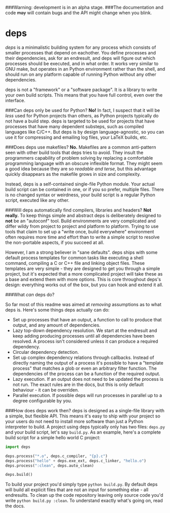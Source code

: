 ###Warning: development is in an alpha stage.
###The documentation and code ~~may~~ will contain bugs and the API might change when you blink.

deps
======
_deps_ is a minimalistic building system for any process which consists of smaller processes that depend on eachother. You define processes and their dependencies, ask for an endresult, and deps will figure out which processes should be executed, and in what order. It works very similar to GNU make, but operates in an Python environment rather than the shell, and should run on any platform capable of running Python without any other dependencies.

deps is not a "framework" or a "software package". It is a library to write your own build scripts. This means that you have full control, even over the interface.

###Can deps only be used for Python?
__No!__ In fact, I suspect that it will be _less_ used for Python projects than others, as Python projects typically do not have a build step. deps is targeted to be used for projects that have processes that have many dependent substeps, such as compiled languages like C/C++. But deps is by design language-agnostic, so you can use it for compressing and emailing log files, your LaTeX builds, etc.

###Does deps use makefiles?
__No.__ Makefiles are a common anti-pattern seen with other build tools that deps tries to avoid. They insult the programmers capability of problem solving by replacing a comfortable programming language with an obscure inflexible format. They might seem a good idea because they are so _readable and terse_, but this advantage quickly disappears as the makefile grows in size and complexity.

Instead, deps is a self-contained single-file Python module. Your actual build script can be contained in one, or if you so prefer, multiple files. There is no changed syntax or weirdness, your build script is a regular Python script, executed like any other.

###Will deps automatically find compilers, libraries and headers?
__Not really.__ To keep things simple and abstract deps is deliberately designed to __not__ be an "autoconf" tool. Build environments are very complicated and differ wildy from project to project and platform to platform. Trying to use tools that claim to set up a "write once, build everywhere" environment often requires more time and effort than to write a simple script to resolve the non-portable aspects, if you succeed at all.

However, I am a strong believer in "sane defaults". deps ships with some default process templates for common tasks like executing a shell command, compiling a C or C++ file and linking object files. These templates are very simple - they are designed to get you through a simple project, but it's expected that a more complicated project will take these as a base and extend them with more options. This is core throughout deps's design: everything works out of the box, but you can hook and extend it all.

###What _can_ deps do?

So far most of this readme was aimed at _removing_ assumptions as to what deps is. Here's some things deps actually can do:
 - Set up processes that have an output, a function to call to produce that output, and any amount of dependencies.
 - Lazy top-down dependency resolution. We start at the endresult and keep adding producing processes until all dependencies have been resolved. A process isn't considered unless it can  produce a required dependency.
 - Circular dependency detection.
 - Set up complex dependency relations through callbacks. Instead of directly naming the output of a process it's possible to have a "template process" that matches a glob or even an  arbitrary filter function. The dependencies of the process can be a function of the required output.
 - Lazy execution. If an output does not need to be updated the process is not run. The exact rules are in the docs, but this is only default behaviour - it can be overriden.
 - Parallel execution. If possible deps will run processes in parallel up to a degree configurable by you.


###How does deps work then?
deps is designed as a single-file library with a simple, but flexible API. This means it's easy to ship with your project so your users do not need to install more software than just a Python interpreter to build. A project using deps typically only has two files: `deps.py` and your build script, let's say `build.py`. As an example, here's a complete build script for a simple hello world C project:

```python
import deps

deps.process("*.o", deps.c_compiler, "{p}.c")
deps.process("hello" + deps.exe_ext, deps.c_linker, "hello.o")
deps.process(":clean", deps.auto_clean)

deps.build()
```

To build your project you'd simply type `python build.py`. By default deps will build all explicit files that are not an input for something else - all endresults. To clean up the code repository leaving only source code you'd write `python build.py :clean`. To understand exactly what's going on, read the docs.
